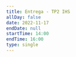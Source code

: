 ```yaml
---
title: Entrega - TP2 IHS
allDay: false
date: 2022-11-17
endDate: null
startTime: 14:00
endTime: 16:00
type: single
---
```

